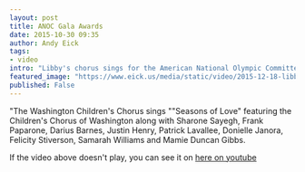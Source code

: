 ```yaml
---
layout: post
title: ANOC Gala Awards
date: 2015-10-30 09:35
author: Andy Eick
tags:
- video
intro: "Libby's chorus sings for the American National Olympic Committee Gala"
featured_image: "https://www.eick.us/media/static/video/2015-12-18-libby-jury/libby-jury-poster.jpg"
published: False
---
```

"The Washington Children's Chorus sings ""Seasons of Love" featuring the Children's Chorus of Washington along with Sharone Sayegh, Frank Paparone, Darius Barnes, Justin Henry, Patrick Lavallee, Donielle Janora, Felicity Stiverson, Samarah Williams and Mamie Duncan Gibbs.

If the video above doesn't play, you can see it on [here on youtube](https://youtu.be/59MAZT-Kbac)
